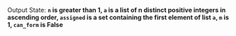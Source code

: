 Output State: **`n` is greater than 1, `a` is a list of n distinct positive integers in ascending order, `assigned` is a set containing the first element of list `a`, `m` is 1, `can_form` is False**